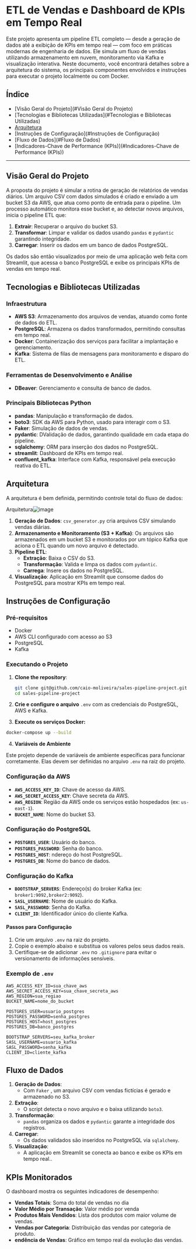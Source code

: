 # ETL de Vendas e Dashboard de KPIs em Tempo Real

Este projeto apresenta um pipeline ETL completo — desde a geração de dados até a exibição de KPIs em tempo real — com foco em práticas modernas de engenharia de dados. Ele simula um fluxo de vendas utilizando armazenamento em nuvem, monitoramento via Kafka e visualização interativa. Neste documento, você encontrará detalhes sobre a arquitetura do sistema, os principais componentes envolvidos e instruções para executar o projeto localmente ou com Docker.
## Índice

- [Visão Geral do Projeto](#Visão Geral do Projeto)
- [Tecnologias e Bibliotecas Utilizadas](#Tecnologias e Bibliotecas Utilizadas)
- [Arquitetura](#Arquitetura)
- [Instruções de Configuração](#Instruções de Configuração)
- [Fluxo de Dados](#Fluxo de Dados)
- [Indicadores-Chave de Performance (KPIs)](#Indicadores-Chave de Performance (KPIs))

---

## Visão Geral do Projeto

A proposta do projeto é simular a rotina de geração de relatórios de vendas diários. Um arquivo CSV com dados simulados é criado e enviado a um bucket S3 da AWS, que atua como ponto de entrada para o pipeline. Um processo automático monitora esse bucket e, ao detectar novos arquivos, inicia o pipeline ETL que:
1. **Extrair**: Recuperar o arquivo do bucket S3.
2. **Transformar**: Limpar e validar os dados usando `pandas` e `pydantic` garantindo integridade.
3. **Carregar**: Inserir os dados em um banco de dados PostgreSQL.

Os dados são então visualizados por meio de uma aplicação web feita com Streamlit, que acessa o banco PostgreSQL e exibe os principais KPIs de vendas em tempo real.

## Tecnologias e Bibliotecas Utilizadas

### Infraestrutura
- **AWS S3**: Armazenamento dos arquivos de vendas, atuando como fonte de dados do ETL.
- **PostgreSQL**: Armazena os dados transformados, permitindo consultas em tempo real.
- **Docker**: Containerização dos serviços para facilitar a implantação e gerenciamento.
- **Kafka**: Sistema de filas de mensagens para monitoramento e disparo do ETL.

### Ferramentas de Desenvolvimento e Análise
- **DBeaver**: Gerenciamento e consulta de banco de dados.
  
### Principais Bibliotecas Python

- **pandas**: Manipulação e transformação de dados.
- **boto3**: SDK da AWS para Python, usado para interagir com o S3.
- **Faker**: Simulação de dados de vendas.
- **pydantic**: DValidação de dados, garantindo qualidade em cada etapa do pipeline.
- **sqlalchemy**: ORM para inserção dos dados no PostgreSQL.
- **streamlit**: Dashboard de KPIs em tempo real.
- **confluent_kafka**: Interface com Kafka, responsável pela execução reativa do ETL.

## Arquitetura

A arquitetura é bem definida, permitindo controle total do fluxo de dados:


Arquitetura![image](https://github.com/user-attachments/assets/51d132c6-4ae1-4caa-ac4c-153eaef6b3db)


1. **Geração de Dados**: `csv_generator.py` cria arquivos CSV simulando vendas diárias.
2. **Armazenamento e Monitoramento (S3 + Kafka)**: Os arquivos são armazenados em um bucket S3 e monitorados por um tópico Kafka que aciona o ETL quando um novo arquivo é detectado.
3. **Pipeline ETL**:
   - **Extração**: Baixa o CSV do S3.
   - **Transformação**: Valida e limpa os dados com `pydantic`.
   - **Carrega**: Insere os dados no PostgreSQL.
4. **Visualização**: Aplicação em Streamlit que consome dados do PostgreSQL para mostrar KPIs em tempo real.

## Instruções de Configuração

### Pré-requisitos

- Docker
- AWS CLI configurado com acesso ao S3
- PostgreSQL
- Kafka
  
### Executando o Projeto

1. **Clone the repository**:
   ```bash
   git clone git@github.com/caio-moliveira/sales-pipeline-project.git
   cd sales-pipeline-project
   ```
2. **Crie e configure o arquivo** `.env` com as credenciais do PostgreSQL, AWS e Kafka.


3. **Execute os serviços Docker:**
  
  ```bash
  docker-compose up --build
  ```

4. **Variáveis de Ambiente**

Este projeto depende de variáveis de ambiente específicas para funcionar corretamente. Elas devem ser definidas no arquivo `.env` na raiz do projeto.

### Configuração da AWS

- **`AWS_ACCESS_KEY_ID`**: Chave de acesso da AWS.
- **`AWS_SECRET_ACCESS_KEY`**: Chave secreta da AWS.
- **`AWS_REGION`**: Região da AWS onde os serviços estão hospedados (ex: `us-east-1`).
- **`BUCKET_NAME`**: Nome do bucket S3.

### Configuração do PostgreSQL

- **`POSTGRES_USER`**: Usuário do banco.
- **`POSTGRES_PASSWORD`**: Senha do banco.
- **`POSTGRES_HOST`**: ndereço do host PostgreSQL.
- **`POSTGRES_DB`**: Nome do banco de dados.

### Configuração do Kafka
- **`BOOTSTRAP_SERVERS`**: Endereço(s) do broker Kafka (ex: `broker1:9092,broker2:9092`).
- **`SASL_USERNAME`**: Nome de usuário do Kafka.
- **`SASL_PASSWORD`**: Senha do Kafka.
- **`CLIENT_ID`**: Identificador único do cliente Kafka.

#### Passos para Configuração
1. Crie um arquivo `.env` na raiz do projeto.
2. Copie o exemplo abaixo e substitua os valores pelos seus dados reais.
3. Certifique-se de adicionar `.env` no `.gitignore` para evitar o versionamento de informações sensíveis.

### Exemplo de `.env`
```env
AWS_ACCESS_KEY_ID=sua_chave_aws
AWS_SECRET_ACCESS_KEY=sua_chave_secreta_aws
AWS_REGION=sua_regiao
BUCKET_NAME=nome_do_bucket

POSTGRES_USER=usuario_postgres
POSTGRES_PASSWORD=senha_postgres
POSTGRES_HOST=host_postgres
POSTGRES_DB=banco_postgres

BOOTSTRAP_SERVERS=seu_kafka_broker
SASL_USERNAME=usuario_kafka
SASL_PASSWORD=senha_kafka
CLIENT_ID=cliente_kafka
```

 ## Fluxo de Dados

1. **Geração de Dados**: 
   - Com  `Faker` , um arquivo CSV com vendas fictícias é gerado e armazenado no S3.
2. **Extração**:
   - O script detecta o novo arquivo e o baixa utilizando `boto3`.
3. **Transformação**:
   - `pandas` organiza os dados e `pydantic` garante a integridade dos registros.
4. **Carregar**:
   - Os dados validados são inseridos no PostgreSQL via `sqlalchemy`.
5. **Visualização**:
   - A aplicação em Streamlit se conecta ao banco e exibe os KPIs em tempo real..

## KPIs Monitorados

O dashboard mostra os seguintes indicadores de desempenho:

- **Vendas Totais**: Soma do total de vendas no dia
- **Valor Médio por Transação**: Valor médio por venda
- **Produtos Mais Vendidos**: Lista dos produtos com maior volume de vendas.
- **Vendas por Categoria**: Distribuição das vendas por categoria de produto.
- **endência de Vendas**: Gráfico em tempo real da evolução das vendas.
